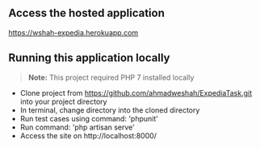 ## Access the hosted application

https://wshah-expedia.herokuapp.com

## Running this application locally

> **Note:** This project required PHP 7 installed locally

- Clone project from https://github.com/ahmadweshah/ExpediaTask.git into your project directory
- In terminal, change directory into the cloned directory
- Run test cases using command: 'phpunit'
- Run command: 'php artisan serve'
- Access the site on http://localhost:8000/